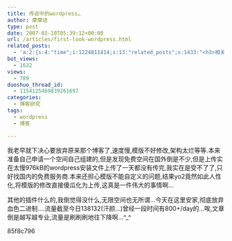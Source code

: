 ```yaml
---
title: 传说中的wordpress…
author: 摩摩诘
type: post
date: 2007-02-10T05:39:12+00:00
url: /articles/first-look-wordpress.html
related_posts:
  - 'a:2:{s:4:"time";i:1224811414;s:13:"related_posts";s:1433:"<h3>相关日志</h3><ul class="related_post"><li><a href="http://www.digglife.cn/articles/can-not-modify-category-slug.html" title="Wordpress无法编辑分类缩略名(Slug)的解决">Wordpress无法编辑分类缩略名(Slug)的解决</a></li><li><a href="http://www.digglife.cn/articles/20%e6%ac%be%e7%bb%9d%e5%af%b9%e4%b8%8d%e4%bc%9a%e8%ae%a9%e4%bd%a0%e5%a4%b1%e6%9c%9b%e7%9a%84wordpress%e6%a8%a1%e7%89%88.html" title="20款绝对不会让你失望的Wordpress模版.">20款绝对不会让你失望的Wordpress模版.</a></li><li><a href="http://www.digglife.cn/articles/8%e6%ac%be%e4%bc%98%e9%9b%85%e7%ae%80%e6%b4%81%e7%9a%84wordpress%e6%a8%a1%e7%89%88.html" title="8款优雅简洁的Wordpress模版">8款优雅简洁的Wordpress模版</a></li><li><a href="http://www.digglife.cn/articles/say-hello.html" title="回来打个招呼">回来打个招呼</a></li><li><a href="http://www.digglife.cn/articles/my-blog-sever-provider.html" title="谈谈DiggLife所在的服务器">谈谈DiggLife所在的服务器</a></li><li><a href="http://www.digglife.cn/articles/about-wordpress26-image-caption.html" title="关于Wordpress2.6的图片说明(image Captioin)">关于Wordpress2.6的图片说明(image Captioin)</a></li><li><a href="http://www.digglife.cn/articles/alternative-for-windows-live-writer-juziyue.html" title="菊子曰博客离线编辑器Alpha 3 SP1评测">菊子曰博客离线编辑器Alpha 3 SP1评测</a></li></ul>";}'
bot_views:
  - 1632
views:
  - 789
duoshuo_thread_id:
  - 1154125469839261697
categories:
  - 博客研究
tags:
  - wordpress
  - 博客

---
```

我老早就下决心要放弃原来那个博客了,速度慢,模版不好修改,架构太烂等等.本来准备自己申请一个空间自己组建的,但是发现免费空间在国外倒是不少,但是上传实在太慢976kB的wordpress安装文件上传了一天都没有传完,我实在是受不了了,只好找国内的免费服务商.本来还担心模版不能自定义的问题,结果yo2竟然如此人性化,将模版的修改直接傻瓜化为上传,这真是一件伟大的事情啊&#8230;

其他的插件什么的,我倒觉得没什么,无限空间也无所谓&#8230;今天在这里安家,彻底放弃血色二进制&#8230;.流量截至今日<span id="site_count">138132(汗颜&#8230;)曾经一段时间有800+/day的&#8230;唉,文章倒是越写越专业,流量是刷刷刷地往下降啊&#8230;^_^</span>

<span>85f8c796</span>